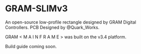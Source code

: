 # GRAM-SLIMv3
An open-source low-profile rectangle designed by GRAM Digital Controllers.
PCB Designed by @Quark_Works.

GRAM < M A I N F R A M E > was built on the v3.4 platform.

Build guide coming soon.
